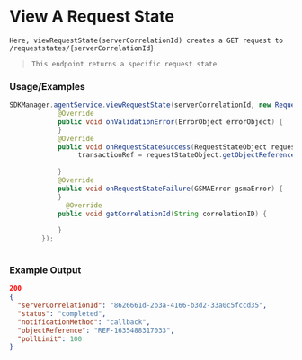 # View A Request State

`Here, viewRequestState(serverCorrelationId) creates a GET request to /requeststates/{serverCorrelationId}`

> `This endpoint returns a specific request state`
### Usage/Examples

```java
SDKManager.agentService.viewRequestState(serverCorrelationId, new RequestStateInterface() {
            @Override
            public void onValidationError(ErrorObject errorObject) {
            }
            @Override
            public void onRequestStateSuccess(RequestStateObject requestStateObject) {
                 transactionRef = requestStateObject.getObjectReference();
      
            }
            @Override
            public void onRequestStateFailure(GSMAError gsmaError) {
            }
              @Override
            public void getCorrelationId(String correlationID) {
               
            }
        });
  
  ````

### Example Output

```json
200
{
  "serverCorrelationId": "8626661d-2b3a-4166-b3d2-33a0c5fccd35",
  "status": "completed",
  "notificationMethod": "callback",
  "objectReference": "REF-1635488317033",
  "pollLimit": 100
}
```
